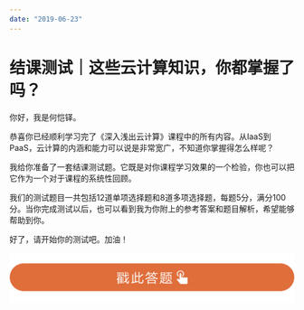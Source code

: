 ```yaml
---
date: "2019-06-23"
---  
```

      
# 结课测试｜这些云计算知识，你都掌握了吗？
你好，我是何恺铎。

恭喜你已经顺利学习完了《深入浅出云计算》课程中的所有内容。从IaaS到PaaS，云计算的内涵和能力可以说是非常宽广，不知道你掌握得怎么样呢？

我给你准备了一套结课测试题。它既是对你课程学习效果的一个检验，你也可以把它作为一个对于课程的系统性回顾。

我们的测试题目一共包括12道单项选择题和8道多项选择题，每题5分，满分100分。当你完成测试以后，也可以看到我为你附上的参考答案和题目解析，希望能够帮助到你。

好了，请开始你的测试吧。加油！

[![](./httpsstatic001geekbangorgresourceimage28a428d1be62669b4f3cc01c36466bf811a4.png)](http://time.geekbang.org/quiz/intro?act_id=95&exam_id=196)

<!-- [[[read_end]]] -->